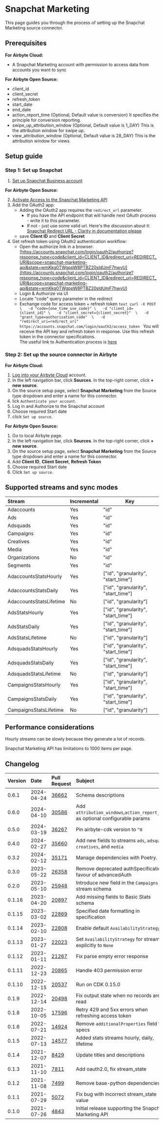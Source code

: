 # Snapchat Marketing

This page guides you through the process of setting up the Snapchat Marketing source connector.

## Prerequisites

<!-- env:cloud -->

**For Airbyte Cloud:**

- A Snapchat Marketing account with permission to access data from accounts you want to sync
<!-- /env:cloud -->

<!-- env:oss -->

**For Airbyte Open Source:**

- client_id
- client_secret
- refresh_token
- start_date
- end_date
- action_report_time (Optional, Default value is conversion) It specifies the principle for conversion reporting.
- swipe_up_attribution_window (Optional, Default value is 1_DAY) This is the attribution window for swipe up.
- view_attribution_window (Optional, Default value is 28_DAY) This is the attribution window for views.
<!-- /env:oss -->

## Setup guide

### Step 1: Set up Snapchat

1. [Set up Snapchat Business account](https://businesshelp.snapchat.com/s/article/get-started?language=en_US)

<!-- env:oss -->

**For Airbyte Open Source:**

2. [Activate Access to the Snapchat Marketing API](https://businesshelp.snapchat.com/s/article/api-apply?language=en_US)
3. Add the OAuth2 app:
   - Adding the OAuth2 app requires the `redirect_url` parameter.
     - If you have the API endpoint that will handle next OAuth process - write it to this parameter.
     - If not - just use some valid url. Here's the discussion about it: [Snapchat Redirect URL - Clarity in documentation please](https://github.com/Snap-Kit/bitmoji-sample/issues/3)
   - save **Client ID** and **Client Secret**
4. Get refresh token using OAuth2 authentication workflow:
   - Open the authorize link in a browser: [https://accounts.snapchat.com/login/oauth2/authorize?response_type=code&client_id=CLIENT_ID&redirect_uri=REDIRECT_URI&scope=snapchat-marketing-api&state=wmKkg0TWgppW8PTBZ20sldUmF7hwvU](https://accounts.snapchat.com/login/oauth2/authorize?response_type=code&client_id=CLIENT_ID&redirect_uri=REDIRECT_URI&scope=snapchat-marketing-api&state=wmKkg0TWgppW8PTBZ20sldUmF7hwvU)
   - Login & Authorize via UI
   - Locate "code" query parameter in the redirect
   - Exchange code for access token + refresh token
   `text
   curl -X POST \  
   -d "code={one_time_use_code}" \  
   -d "client_id={client_id}" \  
   -d "client_secret={client_secret}"  \  
   -d "grant_type=authorization_code"  \  
   -d "redirect_uri=redirect_uri"  
   https://accounts.snapchat.com/login/oauth2/access_token
   `
   You will receive the API key and refresh token in response. Use this refresh token in the connector specifications.  
   The useful link to Authentication process is [here](https://marketingapi.snapchat.com/docs/#authentication)
   <!-- /env:oss -->

### Step 2: Set up the source connector in Airbyte

<!-- env:cloud -->

**For Airbyte Cloud:**

1. [Log into your Airbyte Cloud](https://cloud.airbyte.com/workspaces) account.
2. In the left navigation bar, click **Sources**. In the top-right corner, click **+ new source**.
3. On the source setup page, select **Snapchat Marketing** from the Source type dropdown and enter a name for this connector.
4. lick `Authenticate your account`.
5. Log in and Authorize to the Snapchat account
6. Choose required Start date
7. click `Set up source`.
<!-- /env:cloud -->

<!-- env:oss -->

**For Airbyte Open Source:**

1. Go to local Airbyte page.
2. In the left navigation bar, click **Sources**. In the top-right corner, click **+ new source**.
3. On the source setup page, select **Snapchat Marketing** from the Source type dropdown and enter a name for this connector.
4. Add **Client ID**, **Client Secret**, **Refresh Token**
5. Choose required Start date
6. Click `Set up source`.
<!-- /env:oss -->

## Supported streams and sync modes

| Stream                  | Incremental | Key                                 |
| :---------------------- | :---------- | ----------------------------------- |
| Adaccounts              | Yes         | "id"                                |
| Ads                     | Yes         | "id"                                |
| Adsquads                | Yes         | "id"                                |
| Campaigns               | Yes         | "id"                                |
| Creatives               | Yes         | "id"                                |
| Media                   | Yes         | "id"                                |
| Organizations           | No          | "id"                                |
| Segments                | Yes         | "id"                                |
| AdaccountsStatsHourly   | Yes         | ["id", "granularity", "start_time"] |
| AdaccountsStatsDaily    | Yes         | ["id", "granularity", "start_time"] |
| AdaccountsStatsLifetime | No          | ["id", "granularity"]               |
| AdsStatsHourly          | Yes         | ["id", "granularity", "start_time"] |
| AdsStatsDaily           | Yes         | ["id", "granularity", "start_time"] |
| AdsStatsLifetime        | No          | ["id", "granularity"]               |
| AdsquadsStatsHourly     | Yes         | ["id", "granularity", "start_time"] |
| AdsquadsStatsDaily      | Yes         | ["id", "granularity", "start_time"] |
| AdsquadsStatsLifetime   | No          | ["id", "granularity"]               |
| CampaignsStatsHourly    | Yes         | ["id", "granularity", "start_time"] |
| CampaignsStatsDaily     | Yes         | ["id", "granularity", "start_time"] |
| CampaignsStatsLifetime  | No          | ["id", "granularity"]               |

## Performance considerations

Hourly streams can be slowly because they generate a lot of records.

Snapchat Marketing API has limitations to 1000 items per page.

## Changelog

| Version | Date       | Pull Request                                             | Subject                                                                        |
| :------ | :--------- | :------------------------------------------------------- | :----------------------------------------------------------------------------- |
| 0.6.1   | 2024-04-24 | [36662](https://github.com/airbytehq/airbyte/pull/36662) | Schema descriptions                                                            |
| 0.6.0   | 2024-04-10 | [30586](https://github.com/airbytehq/airbyte/pull/30586) | Add `attribution_windows`,`action_report_time` as optional configurable params |
| 0.5.0   | 2024-03-19 | [36267](https://github.com/airbytehq/airbyte/pull/36267) | Pin airbyte-cdk version to `^0`                                                |
| 0.4.0   | 2024-02-27 | [35660](https://github.com/airbytehq/airbyte/pull/35660) | Add new fields to streams `ads`, `adsquads`, `creatives`, and `media`          |
| 0.3.2   | 2024-02-12 | [35171](https://github.com/airbytehq/airbyte/pull/35171) | Manage dependencies with Poetry.                                               |
| 0.3.0   | 2023-05-22 | [26358](https://github.com/airbytehq/airbyte/pull/26358) | Remove deprecated authSpecification in favour of advancedAuth                  |
| 0.2.0   | 2023-05-10 | [25948](https://github.com/airbytehq/airbyte/pull/25948) | Introduce new field in the `Campaigns` stream schema                           |
| 0.1.16  | 2023-04-20 | [20897](https://github.com/airbytehq/airbyte/pull/20897) | Add missing fields to Basic Stats schema                                       |
| 0.1.15  | 2023-03-02 | [22869](https://github.com/airbytehq/airbyte/pull/22869) | Specified date formatting in specification                                     |
| 0.1.14  | 2023-02-10 | [22808](https://github.com/airbytehq/airbyte/pull/22808) | Enable default `AvailabilityStrategy`                                          |
| 0.1.13  | 2023-01-27 | [22023](https://github.com/airbytehq/airbyte/pull/22023) | Set `AvailabilityStrategy` for streams explicitly to `None`                    |
| 0.1.12  | 2023-01-11 | [21267](https://github.com/airbytehq/airbyte/pull/21267) | Fix parse empty error response                                                 |
| 0.1.11  | 2022-12-23 | [20865](https://github.com/airbytehq/airbyte/pull/20865) | Handle 403 permission error                                                    |
| 0.1.10  | 2022-12-15 | [20537](https://github.com/airbytehq/airbyte/pull/20537) | Run on CDK 0.15.0                                                              |
| 0.1.9   | 2022-12-14 | [20498](https://github.com/airbytehq/airbyte/pull/20498) | Fix output state when no records are read                                      |
| 0.1.8   | 2022-10-05 | [17596](https://github.com/airbytehq/airbyte/pull/17596) | Retry 429 and 5xx errors when refreshing access token                          |
| 0.1.6   | 2022-07-21 | [14924](https://github.com/airbytehq/airbyte/pull/14924) | Remove `additionalProperties` field from specs                                 |
| 0.1.5   | 2022-07-13 | [14577](https://github.com/airbytehq/airbyte/pull/14577) | Added stats streams hourly, daily, lifetime                                    |
| 0.1.4   | 2021-12-07 | [8429](https://github.com/airbytehq/airbyte/pull/8429)   | Update titles and descriptions                                                 |
| 0.1.3   | 2021-11-10 | [7811](https://github.com/airbytehq/airbyte/pull/7811)   | Add oauth2.0, fix stream_state                                                 |
| 0.1.2   | 2021-11-08 | [7499](https://github.com/airbytehq/airbyte/pull/7499)   | Remove base-python dependencies                                                |
| 0.1.1   | 2021-07-29 | [5072](https://github.com/airbytehq/airbyte/pull/5072)   | Fix bug with incorrect stream_state value                                      |
| 0.1.0   | 2021-07-26 | [4843](https://github.com/airbytehq/airbyte/pull/4843)   | Initial release supporting the Snapchat Marketing API                          |
